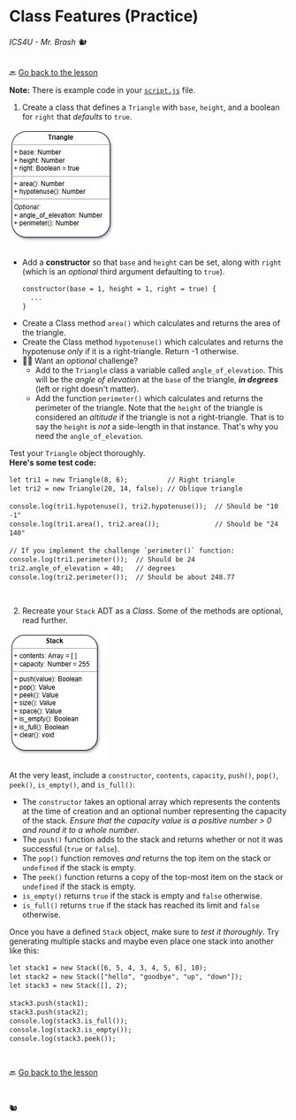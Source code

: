 # Class Features (Practice)

###### ICS4U - Mr. Brash 🐿️

🔙 [Go back to the lesson](./README.md)

**Note:** There is example code in your [`script.js`](script.js) file.
  
1. Create a class that defines a `Triangle` with `base`, `height`, and a boolean for `right` that _defaults_ to `true`.

![Triangle Class Diagram](./.assets/Triangle.png)

  - Add a **constructor** so that `base` and `height` can be set, along with `right` (which is an _optional_ third argument defaulting to `true`).  
    ```JS
    constructor(base = 1, height = 1, right = true) {
      ...
    }
    ```
  - Create a Class method `area()` which calculates and returns the area of the triangle.
  - Create the Class method `hypotenuse()` which calculates and returns the hypotenuse _only_ if it is a right-triangle. Return -1 otherwise.
  - 💪🏻 Want an _optional_ challenge?
    - Add to the `Triangle` class a variable called `angle_of_elevation`. This will be the _angle of elevation_ at the `base` of the triangle, **_in degrees_** (left or right doesn't matter).
    - Add the function `perimeter()` which calculates and returns the perimeter of the triangle. Note that the `height` of the triangle is considered an _altitude_ if the triangle is not a right-triangle. That is to say the `height` is _not_ a side-length in that instance. That's why you need the `angle_of_elevation`.

  Test your `Triangle` object thoroughly.<br>
  **Here's some test code:**<br>
  ```JS
  let tri1 = new Triangle(8, 6);          // Right triangle
  let tri2 = new Triangle(20, 14, false); // Oblique triangle

  console.log(tri1.hypotenuse(), tri2.hypotenuse());  // Should be "10 -1"
  console.log(tri1.area(), tri2.area());              // Should be "24 140"

  // If you implement the challenge `perimeter()` function:
  console.log(tri1.perimeter());  // Should be 24
  tri2.angle_of_elevation = 40;   // degrees
  console.log(tri2.perimeter());  // Should be about 248.77
  ```

  <br>

2. Recreate your `Stack` ADT as a _Class_. Some of the methods are optional, read further.

![Stack Class Diagram](./.assets/Stack.png)

  At the very least, include a `constructor`, `contents`, `capacity`, `push()`, `pop()`, `peek()`, `is_empty()`, and `is_full()`:  

  - The `constructor` takes an optional array which represents the contents at the time of creation and an optional number representing the capacity of the stack. _Ensure that the capacity value is a positive number > 0 and round it to a whole number_.
  - The `push()` function adds to the stack and returns whether or not it was successful (`true` or `false`).
  - The `pop()` function removes _and_ returns the top item on the stack or `undefined` if the stack is empty.
  - The `peek()` function returns a copy of the top-most item on the stack or `undefined` if the stack is empty.
  - `is_empty()` returns `true` if the stack is empty and `false` otherwise.
  - `is_full()` returns `true` if the stack has reached its limit and `false` otherwise.
      
Once you have a defined `Stack` object, make sure to _test it thoroughly_. Try generating multiple stacks and maybe even place one stack into another like this:
```JS
let stack1 = new Stack([6, 5, 4, 3, 4, 5, 6], 10);
let stack2 = new Stack(["hello", "goodbye", "up", "down"]);
let stack3 = new Stack([], 2);

stack3.push(stack1);
stack3.push(stack2);
console.log(stack3.is_full());
console.log(stack3.is_empty());
console.log(stack3.peek());
```

<br>

🔙 [Go back to the lesson](./README.md)

<br>

🐿️